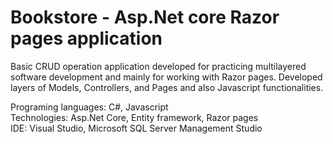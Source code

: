 # Bookstore - Asp.Net core Razor pages application

Basic CRUD operation application developed for practicing multilayered software development and mainly for working with Razor pages. Developed layers of Models, Controllers, and Pages and also Javascript functionalities.

Programing languages: C#, Javascript </br>
Technologies: Asp.Net Core, Entity framework, Razor pages </br>
IDE: Visual Studio, Microsoft SQL Server Management Studio
